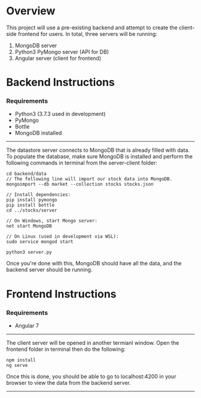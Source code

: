 # Overview
This project will use a pre-existing backend and attempt to create the
client-side frontend for users. In total, three servers will be running:
1. MongoDB server
2. Python3 PyMongo server (API for DB)
3. Angular server (client for frontend)

# Backend Instructions
### Requirements
- Python3 (3.7.3 used in development)
- PyMongo
- Bottle
- MongoDB installed
* * *
The datastore server connects to MongoDB that is already filled with data. To
populate the database, make sure MongoDB is installed and perform the following
commands in terminal from the server-client folder:

```
cd backend/data
// The following line will import our stock data into MongoDB.
mongoimport --db market --collection stocks stocks.json

// Install dependencies:
pip install pymongo
pip install bottle
cd ../stocks/server

// On Windows, start Mongo server:
net start MongoDB

// On Linux (used in development via WSL):
sudo service mongod start

python3 server.py
```

Once you're done with this, MongoDB should have all the data, and the backend
server should be running. 


# Frontend Instructions
### Requirements
- Angular 7
* * *
The client server will be opened in another termianl window. Open the frontend
folder in terminal then do the following:

```
npm install
ng serve
```

Once this is done, you should be able to go to localhost:4200 in your browser
to view the data from the backend server.

* * *